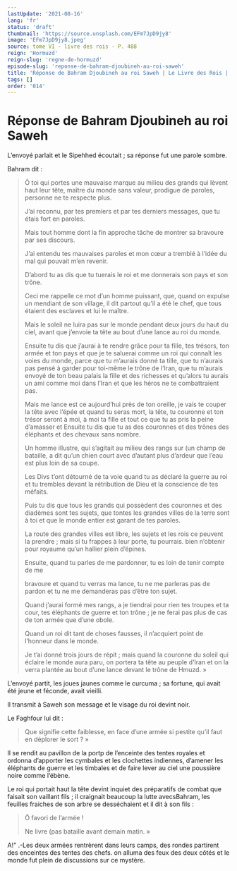 ```yaml
---
lastUpdate: '2021-08-16'
lang: 'fr'
status: 'draft'
thumbnail: 'https://source.unsplash.com/EFm7JpD9jy8'
image: 'EFm7JpD9jy8.jpeg'
source: tome VI - livre des rois - P. 488
reign: 'Hormuzd'
reign-slug: 'regne-de-hormuzd'
episode-slug: 'reponse-de-bahram-djoubineh-au-roi-saweh'
title: 'Réponse de Bahram Djoubineh au roi Saweh | Le Livre des Rois | Shâhnâmeh'
tags: []
order: '014'
---
```


<!-- LTeX: language=fr -->

# Réponse de Bahram Djoubineh au roi Saweh

L’envoyé parlait et le Sipehhed écoutait ; sa réponse fut une parole sombre.

Bahram dit :

> Ô toi qui portes une mauvaise marque au milieu des grands qui lèvent haut leur tête, maître du monde sans valeur, prodigue de paroles, personne ne te respecte plus.
>
> J’ai reconnu, par tes premiers et par tes derniers messages, que tu étais fort en paroles.
>
> Mais tout homme dont la fin approche tâche de montrer sa bravoure par ses discours.
>
> J’ai entendu tes mauvaises paroles et mon cœur a tremblé à l’idée du mal qui pouvait m’en revenir.
>
> D’abord tu as dis que tu tuerais le roi et me donnerais son pays et son trône.
>
> Ceci me rappelle ce mot d’un homme puissant, que, quand on expulse un mendiant de son village, il dit partout qu’il a été le chef, que tous étaient des esclaves et lui le maître.
>
> Mais le soleil ne luira pas sur le monde pendant deux jours du haut du ciel, avant que j’envoie ta tête au bout d’une lance au roi du monde.
>
> Ensuite tu dis que j’aurai à te rendre grâce pour ta fille, tes trésors, ton armée et ton pays et que je te saluerai comme un roi qui connaît les voies du monde, parce que tu m’aurais donné ta tille, que tu n’aurais pas pensé à garder pour toi-même le trône de l’Iran, que tu m’aurais envoyé de ton beau palais la fille et des richesses et qu’alors tu aurais un ami comme moi dans l’Iran et que les héros ne te combattraient pas.
>
> Mais me lance est ce aujourd’hui près de ton oreille, je vais te couper la tête avec l’épée et quand tu seras mort, la tête, tu couronne et ton trésor seront à moi, à moi ta fille et tout ce que tu as pris la peine d’amasser et Ensuite tu dis que tu as des couronnes et des trônes des éléphants et des chevaux sans nombre.
>
> Un homme illustre, qui s’agitait au milieu des rangs sur (un champ de bataille, a dit qu’un chien court avec d’autant plus d’ardeur que l’eau est plus loin de sa coupe.
>
> Les Divs t’ont détourné de ta voie quand tu as déclaré la guerre au roi et tu trembles devant la rétribution de Dieu et la conscience de tes méfaits.
>
> Puis tu dis que tous les grands qui possèdent des couronnes et des diadèmes sont tes sujets, que tontes les grandes villes de la terre sont à toi et que le monde entier est garant de tes paroles.
>
> La route des grandes villes est libre, les sujets et les rois ce peuvent la prendre ; mais si tu frappes à leur porte, tu pourrais. bien n’obtenir pour royaume qu’un hallier plein d’épines.
>
> Ensuite, quand tu parles de me pardonner, tu es loin de tenir compte de me
>
> bravoure et quand tu verras ma lance, tu ne me parleras pas de pardon et tu ne me demanderas pas d’être ton sujet.
>
> Quand j’aurai formé mes rangs, a je tiendrai pour rien tes troupes et ta cour, tes éléphants de guerre et ton trône ; je ne ferai pas plus de cas de ton armée que d’une obole.
>
> Quand un roi dit tant de choses fausses, il n’acquiert point de l’honneur dans le monde.
>
> Je t’ai donné trois jours de répit ; mais quand la couronne du soleil qui éclaire le monde aura paru, on portera ta tête au peuple d’Iran et on la verra plantée au bout d’une lance devant le trône de Hmuzd. »

L’envoyé partit, les joues jaunes comme le curcuma ; sa fortune, qui avait été jeune et féconde, avait vieilli.

Il transmit à Saweh son message et le visage du roi devint noir.

Le Faghfour lui dit :

> Que signifie cette faiblesse, en face d’une armée si pestite qu’il faut en déplorer le sort ? »

Il se rendit au pavillon de la portp de l’enceinte des tentes royales et ordonna d’apporter les cymbales et les clochettes indiennes, d’amener les éléphants de guerre et les timbales et de faire lever au ciel une poussière noire comme l’ébène.

Le roi qui portait haut la tête devint inquiet des préparatifs de combat que faisait son vaillant fils ; il craignait beaucoup la lutte avecsBahram, les feuilles fraiches de son arbre se desséchaient et il dit à son fils :

> Ô favori de l’armée !
>
> Ne livre
(pas bataille avant demain matin. »

A!" .-Les deux armées rentrèrent dans leurs camps, des rondes partirent des enceintes des tentes des chefs. on alluma des feux des deux côtés et le monde fut plein de discussions sur ce mystère.
